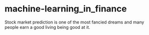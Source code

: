 # machine-learning_in_finance
Stock market prediction is one of the most fancied dreams and many people earn a good living being good at it.
